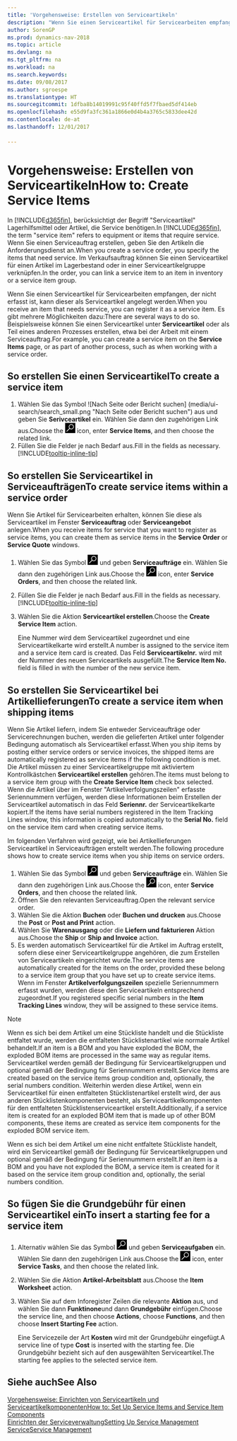 ```yaml
---
title: 'Vorgehensweise: Erstellen von Serviceartikeln'
description: "Wenn Sie einen Serviceartikel für Servicearbeiten empfangen, der nicht erfasst ist, kann dieser als Serviceartikel angelegt werden."
author: SorenGP
ms.prod: dynamics-nav-2018
ms.topic: article
ms.devlang: na
ms.tgt_pltfrm: na
ms.workload: na
ms.search.keywords: 
ms.date: 09/08/2017
ms.author: sgroespe
ms.translationtype: HT
ms.sourcegitcommit: 1dfba8b14019991c95f40ffd5f7fbaed5df414eb
ms.openlocfilehash: e55d9fa3fc361a1866e0d4b4a3765c5833dee42d
ms.contentlocale: de-at
ms.lasthandoff: 12/01/2017

---
```

# <a name="how-to-create-service-items"></a><span data-ttu-id="328fc-103">Vorgehensweise: Erstellen von Serviceartikeln</span><span class="sxs-lookup"><span data-stu-id="328fc-103">How to: Create Service Items</span></span>
<span data-ttu-id="328fc-104">In [!INCLUDE[d365fin](includes/d365fin_md.md)], berücksichtigt der Begriff "Serviceartikel" Lagerhilfsmittel oder Artikel, die Service benötigen.</span><span class="sxs-lookup"><span data-stu-id="328fc-104">In [!INCLUDE[d365fin](includes/d365fin_md.md)], the term "service item" refers to equipment or items that require service.</span></span> <span data-ttu-id="328fc-105">Wenn Sie einen Serviceauftrag erstellen, geben Sie den Artikeln die Anforderungsdienst an.</span><span class="sxs-lookup"><span data-stu-id="328fc-105">When you create a service order, you specify the items that need service.</span></span> <span data-ttu-id="328fc-106">Im Verkaufsauftrag können Sie einen Serviceartikel für einen Artikel im Lagerbestand oder in einer Serviceartikelgruppe verknüpfen.</span><span class="sxs-lookup"><span data-stu-id="328fc-106">In the order, you can link a service item to an item in inventory or a service item group.</span></span>    

<span data-ttu-id="328fc-107">Wenn Sie einen Serviceartikel für Servicearbeiten empfangen, der nicht erfasst ist, kann dieser als Serviceartikel angelegt werden.</span><span class="sxs-lookup"><span data-stu-id="328fc-107">When you receive an item that needs service, you can register it as a service item.</span></span> <span data-ttu-id="328fc-108">Es gibt mehrere Möglichkeiten dazu:</span><span class="sxs-lookup"><span data-stu-id="328fc-108">There are several ways to do so.</span></span> <span data-ttu-id="328fc-109">Beispielsweise können Sie einen Serviceartikel unter **Serviceartikel** oder als Teil eines anderen Prozesses erstellen, etwa bei der Arbeit mit einem Serviceauftrag.</span><span class="sxs-lookup"><span data-stu-id="328fc-109">For example, you can create a service item on the **Service Items** page, or as part of another process, such as when working with a service order.</span></span>   

## <a name="to-create-a-service-item"></a><span data-ttu-id="328fc-110">So erstellen Sie einen Serviceartikel</span><span class="sxs-lookup"><span data-stu-id="328fc-110">To create a service item</span></span>  
1. <span data-ttu-id="328fc-111">Wählen Sie das Symbol ![Nach Seite oder Bericht suchen] (media/ui-search/search_small.png "Nach Seite oder Bericht suchen") aus und geben Sie **Serivceartikel** ein. Wählen Sie dann den zugehörigen Link aus.</span><span class="sxs-lookup"><span data-stu-id="328fc-111">Choose the ![Search for Page or Report](media/ui-search/search_small.png "Search for Page or Report icon") icon, enter **Service Items**, and then choose the related link.</span></span>
2. <span data-ttu-id="328fc-112">Füllen Sie die Felder je nach Bedarf aus.</span><span class="sxs-lookup"><span data-stu-id="328fc-112">Fill in the fields as necessary.</span></span> [!INCLUDE[tooltip-inline-tip](includes/tooltip-inline-tip_md.md)]  

## <a name="to-create-service-items-within-a-service-order"></a><span data-ttu-id="328fc-113">So erstellen Sie Serviceartikel in Serviceaufträgen</span><span class="sxs-lookup"><span data-stu-id="328fc-113">To create service items within a service order</span></span>  
<span data-ttu-id="328fc-114">Wenn Sie Artikel für Servicearbeiten erhalten, können Sie diese als Serviceartikel im Fenster **Serviceauftrag** oder **Serviceangebot** anlegen.</span><span class="sxs-lookup"><span data-stu-id="328fc-114">When you receive items for service that you want to register as service items, you can create them as service items in the **Service Order** or **Service Quote** windows.</span></span>  

1. <span data-ttu-id="328fc-115">Wählen Sie das Symbol ![Nach Seite oder Bericht suchen](media/ui-search/search_small.png "Nach Seite oder Bericht suchen") und geben **Serviceaufträge** ein. Wählen Sie dann den zugehörigen Link aus.</span><span class="sxs-lookup"><span data-stu-id="328fc-115">Choose the ![Search for Page or Report](media/ui-search/search_small.png "Search for Page or Report icon") icon, enter **Service Orders**, and then choose the related link.</span></span>  
2. <span data-ttu-id="328fc-116">Füllen Sie die Felder je nach Bedarf aus.</span><span class="sxs-lookup"><span data-stu-id="328fc-116">Fill in the fields as necessary.</span></span> [!INCLUDE[tooltip-inline-tip](includes/tooltip-inline-tip_md.md)]  
3. <span data-ttu-id="328fc-117">Wählen Sie die Aktion **Serviceartikel erstellen**.</span><span class="sxs-lookup"><span data-stu-id="328fc-117">Choose the **Create Service Item** action.</span></span>  

    <span data-ttu-id="328fc-118">Eine Nummer wird dem Serviceartikel zugeordnet und eine Serviceartikelkarte wird erstellt.</span><span class="sxs-lookup"><span data-stu-id="328fc-118">A number is assigned to the service item and a service item card is created.</span></span> <span data-ttu-id="328fc-119">Das Feld **Serviceartikelnr.** wird mit der Nummer des neuen Serviceartikels ausgefüllt.</span><span class="sxs-lookup"><span data-stu-id="328fc-119">The **Service Item No.** field is filled in with the number of the new service item.</span></span>

## <a name="to-create-a-service-item-when-shipping-items"></a><span data-ttu-id="328fc-120">So erstellen Sie Serviceartikel bei Artikellieferungen</span><span class="sxs-lookup"><span data-stu-id="328fc-120">To create a service item when shipping items</span></span>  
<span data-ttu-id="328fc-121">Wenn Sie Artikel liefern, indem Sie entweder Serviceaufträge oder Servicerechnungen buchen, werden die gelieferten Artikel unter folgender Bedingung automatisch als Serviceartikel erfasst.</span><span class="sxs-lookup"><span data-stu-id="328fc-121">When you ship items by posting either service orders or service invoices, the shipped items are automatically registered as service items if the following condition is met.</span></span> <span data-ttu-id="328fc-122">Die Artikel müssen zu einer Serviceartikelgruppe mit aktiviertem Kontrollkästchen **Serviceartikel erstellen** gehören.</span><span class="sxs-lookup"><span data-stu-id="328fc-122">The items must belong to a service item group with the **Create Service Item** check box selected.</span></span> <span data-ttu-id="328fc-123">Wenn die Artikel über im Fenster "Artikelverfolgungszeilen" erfasste Seriennummern verfügen, werden diese Informationen beim Erstellen der Serviceartikel automatisch in das Feld **Seriennr.** der Serviceartikelkarte kopiert.</span><span class="sxs-lookup"><span data-stu-id="328fc-123">If the items have serial numbers registered in the Item Tracking Lines window, this information is copied automatically to the **Serial No.** field on the service item card when creating service items.</span></span>  

<span data-ttu-id="328fc-124">Im folgenden Verfahren wird gezeigt, wie bei Artikellieferungen Serviceartikel in Serviceaufträgen erstellt werden.</span><span class="sxs-lookup"><span data-stu-id="328fc-124">The following procedure shows how to create service items when you ship items on service orders.</span></span>  

1. <span data-ttu-id="328fc-125">Wählen Sie das Symbol ![Nach Seite oder Bericht suchen](media/ui-search/search_small.png "Nach Seite oder Bericht suchen") und geben **Serviceaufträge** ein. Wählen Sie dann den zugehörigen Link aus.</span><span class="sxs-lookup"><span data-stu-id="328fc-125">Choose the ![Search for Page or Report](media/ui-search/search_small.png "Search for Page or Report icon") icon, enter **Service Orders**, and then choose the related link.</span></span>  
2. <span data-ttu-id="328fc-126">Öffnen Sie den relevanten Serviceauftrag.</span><span class="sxs-lookup"><span data-stu-id="328fc-126">Open the relevant service order.</span></span>  
3. <span data-ttu-id="328fc-127">Wählen Sie die Aktion **Buchen** oder **Buchen und drucken** aus.</span><span class="sxs-lookup"><span data-stu-id="328fc-127">Choose the **Post** or **Post and Print** action.</span></span>  
4. <span data-ttu-id="328fc-128">Wählen Sie **Warenausgang** oder die **Liefern und fakturieren** Aktion aus.</span><span class="sxs-lookup"><span data-stu-id="328fc-128">Choose the **Ship** or **Ship and Invoice** action.</span></span>  
5. <span data-ttu-id="328fc-129">Es werden automatisch Serviceartikel für die Artikel im Auftrag erstellt, sofern diese einer Serviceartikelgruppe angehören, die zum Erstellen von Serviceartikeln eingerichtet wurde.</span><span class="sxs-lookup"><span data-stu-id="328fc-129">The service items are automatically created for the items on the order, provided these belong to a service item group that you have set up to create service items.</span></span> <span data-ttu-id="328fc-130">Wenn im Fenster **Artikelverfolgungszeilen** spezielle Seriennummern erfasst wurden, werden diese den Serviceartikeln entsprechend zugeordnet.</span><span class="sxs-lookup"><span data-stu-id="328fc-130">If you registered specific serial numbers in the **Item Tracking Lines** window, they will be assigned to these service items.</span></span>  

> [!NOTE]  
>  <span data-ttu-id="328fc-131">Wenn es sich bei dem Artikel um eine Stückliste handelt und die Stückliste entfaltet wurde, werden die entfalteten Stücklistenartikel wie normale Artikel behandelt.</span><span class="sxs-lookup"><span data-stu-id="328fc-131">If an item is a BOM and you have exploded the BOM, the exploded BOM items are processed in the same way as regular items.</span></span> <span data-ttu-id="328fc-132">Serviceartikel werden gemäß der Bedingung für Serviceartikelgruppen und optional gemäß der Bedingung für Seriennummern erstellt.</span><span class="sxs-lookup"><span data-stu-id="328fc-132">Service items are created based on the service items group condition and, optionally, the serial numbers condition.</span></span> <span data-ttu-id="328fc-133">Weiterhin werden diese Artikel, wenn ein Serviceartikel für einen entfalteten Stücklistenartikel erstellt wird, der aus anderen Stücklistenkomponenten besteht, als Serviceartikelkomponenten für den entfalteten Stücklistenserviceartikel erstellt.</span><span class="sxs-lookup"><span data-stu-id="328fc-133">Additionally, if a service item is created for an exploded BOM item that is made up of other BOM components, these items are created as service item components for the exploded BOM service item.</span></span>  
>   
>  <span data-ttu-id="328fc-134">Wenn es sich bei dem Artikel um eine nicht entfaltete Stückliste handelt, wird ein Serviceartikel gemäß der Bedingung für Serviceartikelgruppen und optional gemäß der Bedingung für Seriennummern erstellt.</span><span class="sxs-lookup"><span data-stu-id="328fc-134">If an item is a BOM and you have not exploded the BOM, a service item is created for it based on the service item group condition and, optionally, the serial numbers condition.</span></span>  

## <a name="to-insert-a-starting-fee-for-a-service-item"></a><span data-ttu-id="328fc-135">So fügen Sie die Grundgebühr für einen Serviceartikel ein</span><span class="sxs-lookup"><span data-stu-id="328fc-135">To insert a starting fee for a service item</span></span>
1. <span data-ttu-id="328fc-136">Alternativ wählen Sie das Symbol ![Nach Seite oder Bericht suchen](media/ui-search/search_small.png "Nach Seite oder Bericht suchen") und geben **Serviceaufgaben** ein. Wählen Sie dann den zugehörigen Link aus.</span><span class="sxs-lookup"><span data-stu-id="328fc-136">Choose the ![Search for Page or Report](media/ui-search/search_small.png "Search for Page or Report icon") icon, enter **Service Tasks**, and then choose the related link.</span></span>
2. <span data-ttu-id="328fc-137">Wählen Sie die Aktion **Artikel-Arbeitsblatt** aus.</span><span class="sxs-lookup"><span data-stu-id="328fc-137">Choose the **Item Worksheet** action.</span></span>
3. <span data-ttu-id="328fc-138">Wählen Sie auf dem Inforegister Zeilen die relevante **Aktion** aus, und wählen Sie dann **Funktinone**und dann **Grundgebühr** einfügen.</span><span class="sxs-lookup"><span data-stu-id="328fc-138">Choose the service line, and then choose **Actions**, choose **Functions**, and then choose **Insert Starting Fee** action.</span></span>  

    <span data-ttu-id="328fc-139">Eine Servicezeile der Art **Kosten** wird mit der Grundgebühr eingefügt.</span><span class="sxs-lookup"><span data-stu-id="328fc-139">A service line of type **Cost** is inserted with the starting fee.</span></span> <span data-ttu-id="328fc-140">Die Grundgebühr bezieht sich auf den ausgewählten Serviceartikel.</span><span class="sxs-lookup"><span data-stu-id="328fc-140">The starting fee applies to the selected service item.</span></span>

## <a name="see-also"></a><span data-ttu-id="328fc-141">Siehe auch</span><span class="sxs-lookup"><span data-stu-id="328fc-141">See Also</span></span>  
[<span data-ttu-id="328fc-142">Vorgehensweise: Einrichten von Serviceartikeln und Serviceartikelkomponenten</span><span class="sxs-lookup"><span data-stu-id="328fc-142">How to: Set Up Service Items and Service Item Components</span></span>](service-how-setup-service-items.md)  
[<span data-ttu-id="328fc-143">Einrichten der Serviceverwaltung</span><span class="sxs-lookup"><span data-stu-id="328fc-143">Setting Up Service Management</span></span>](service-setup-service.md)  
[<span data-ttu-id="328fc-144">Service</span><span class="sxs-lookup"><span data-stu-id="328fc-144">Service Management</span></span>](service-service.md)  

